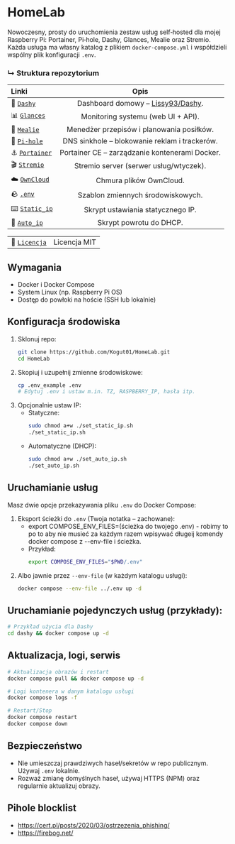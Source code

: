 # HomeLab

Nowoczesny, prosty do uruchomienia zestaw usług self‑hosted dla mojej Raspberry Pi: Portainer, Pi‑hole, Dashy, Glances, Mealie oraz Stremio. Każda usługa ma własny katalog z plikiem `docker-compose.yml` i współdzieli wspólny plik konfiguracji `.env`.

### ↳ Struktura repozytorium

<div align="center">

| Linki | Opis |
| :--- | :---: |
| 🚀 [`Dashy`](../dashy/docker-compose.yml) | Dashboard domowy – [Lissy93/Dashy](https://github.com/Lissy93/dashy). |
| 📊 [`Glances`](../glances/docker-compose.yml) | Monitoring systemu (web UI + API). |
| 🍔 [`Mealie`](../mealie/docker-compose.yml) | Menedżer przepisów i planowania posiłków. |
| 🍓 [`Pi-hole`](../pihole/docker-compose.yml) | DNS sinkhole – blokowanie reklam i trackerów. |
| ⚓️ [`Portainer`](../portainer/docker-compose.yml) | Portainer CE – zarządzanie kontenerami Docker. |
| 🎬 [`Stremio`](../stremio/docker-compose.yml) | Stremio server (serwer usług/wtyczek). |
| ☁️ [`OwnCloud`](../owncloud/docker-compose.yml) | Chmura plików OwnCloud. |
| 🪨 [`.env`](../.env_example) | Szablon zmiennych środowiskowych. |
| ⌨️ [`Static_ip`](../set_static_ip.sh) | Skrypt ustawiania statycznego IP. |
| 🚌 [`Auto_ip`](../set_auto_ip.sh) | Skrypt powrotu do DHCP. |

| | |
| :--- | :---: |
| 📜 [`Licencja`](../LICENSE) | Licencja MIT |

</div>


## Wymagania
- Docker i Docker Compose
- System Linux (np. Raspberry Pi OS)
- Dostęp do powłoki na hoście (SSH lub lokalnie)

## Konfiguracja środowiska
1. Sklonuj repo:
   ```sh
   git clone https://github.com/Kogut01/HomeLab.git
   cd HomeLab
   ```
2. Skopiuj i uzupełnij zmienne środowiskowe:
   ```sh
   cp .env_example .env
   # Edytuj .env i ustaw m.in. TZ, RASPBERRY_IP, hasła itp.
   ```
3. Opcjonalnie ustaw IP:
   - Statyczne:  
     ```sh
     sudo chmod a+w ./set_static_ip.sh
     ./set_static_ip.sh
     ```
   - Automatyczne (DHCP):  
     ```sh
     sudo chmod a+w ./set_auto_ip.sh
     ./set_auto_ip.sh
     ```

## Uruchamianie usług
Masz dwie opcje przekazywania pliku `.env` do Docker Compose:

1. Eksport ścieżki do `.env` (Twoja notatka – zachowane):
    - export COMPOSE_ENV_FILES=(ścieżka do twojego .env) - robimy to po to aby nie musieć za każdym razem wpisywać długeij komendy docker compose z --env-file i ścieżka.
    - Przykład:
        ```sh
        export COMPOSE_ENV_FILES="$PWD/.env"
        ```
2. Albo jawnie przez `--env-file` (w każdym katalogu usługi):
    ```sh
    docker compose --env-file ../.env up -d
    ```

## Uruchamianie pojedynczych usług (przykłady):
```sh
# Przykład użycia dla Dashy
cd dashy && docker compose up -d
```

## Aktualizacja, logi, serwis
```sh
# Aktualizacja obrazów i restart
docker compose pull && docker compose up -d

# Logi kontenera w danym katalogu usługi
docker compose logs -f

# Restart/Stop
docker compose restart
docker compose down
```


## Bezpieczeństwo
- Nie umieszczaj prawdziwych haseł/sekretów w repo publicznym. Używaj `.env` lokalnie.
- Rozważ zmianę domyślnych haseł, używaj HTTPS (NPM) oraz regularnie aktualizuj obrazy.

## Pihole blocklist
- https://cert.pl/posts/2020/03/ostrzezenia_phishing/
- https://firebog.net/